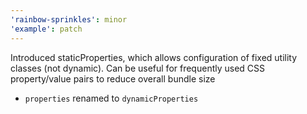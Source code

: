 ```yaml
---
'rainbow-sprinkles': minor
'example': patch
---
```


Introduced staticProperties, which allows configuration of fixed utility classes (not dynamic). Can be useful for frequently used CSS property/value pairs to reduce overall bundle size

- `properties` renamed to `dynamicProperties`
